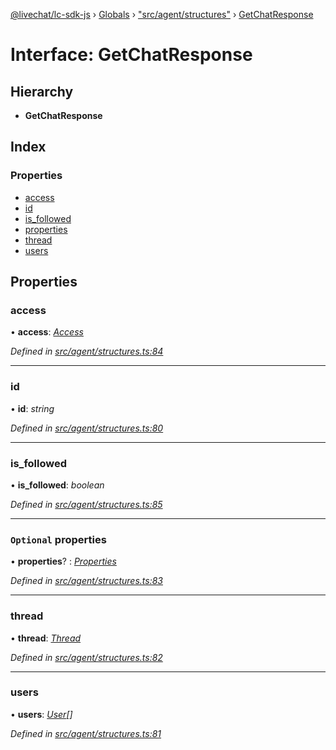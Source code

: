 [@livechat/lc-sdk-js](../README.md) › [Globals](../globals.md) › ["src/agent/structures"](../modules/_src_agent_structures_.md) › [GetChatResponse](_src_agent_structures_.getchatresponse.md)

# Interface: GetChatResponse

## Hierarchy

* **GetChatResponse**

## Index

### Properties

* [access](_src_agent_structures_.getchatresponse.md#access)
* [id](_src_agent_structures_.getchatresponse.md#id)
* [is_followed](_src_agent_structures_.getchatresponse.md#is_followed)
* [properties](_src_agent_structures_.getchatresponse.md#optional-properties)
* [thread](_src_agent_structures_.getchatresponse.md#thread)
* [users](_src_agent_structures_.getchatresponse.md#users)

## Properties

###  access

• **access**: *[Access](_src_objects_index_.access.md)*

*Defined in [src/agent/structures.ts:84](https://github.com/livechat/lc-sdk-js/blob/ac28f06/src/agent/structures.ts#L84)*

___

###  id

• **id**: *string*

*Defined in [src/agent/structures.ts:80](https://github.com/livechat/lc-sdk-js/blob/ac28f06/src/agent/structures.ts#L80)*

___

###  is_followed

• **is_followed**: *boolean*

*Defined in [src/agent/structures.ts:85](https://github.com/livechat/lc-sdk-js/blob/ac28f06/src/agent/structures.ts#L85)*

___

### `Optional` properties

• **properties**? : *[Properties](_src_objects_index_.properties.md)*

*Defined in [src/agent/structures.ts:83](https://github.com/livechat/lc-sdk-js/blob/ac28f06/src/agent/structures.ts#L83)*

___

###  thread

• **thread**: *[Thread](_src_objects_index_.thread.md)*

*Defined in [src/agent/structures.ts:82](https://github.com/livechat/lc-sdk-js/blob/ac28f06/src/agent/structures.ts#L82)*

___

###  users

• **users**: *[User](../modules/_src_agent_structures_.md#user)[]*

*Defined in [src/agent/structures.ts:81](https://github.com/livechat/lc-sdk-js/blob/ac28f06/src/agent/structures.ts#L81)*
